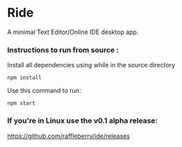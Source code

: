 # Ride
A minimal Text Editor/Online IDE desktop app.

### Instructions to run from source :
Install all dependencies using while in the source directory
```
npm install 
```

Use this command to run:
```
npm start
```

### If you're in Linux use the v0.1 alpha release:
https://github.com/raffleberry/ide/releases
